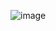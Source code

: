 ![image](https://github.com/Lalefal/Fullstack/assets/94318146/89e57d4f-1d72-4a7d-8b21-74cfb6a31607)
